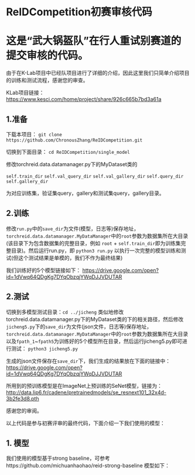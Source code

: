 # ReIDCompetition初赛审核代码

# 这是“武大锅盔队”在行人重试别赛道的提交审核的代码。

由于在K-Lab项目中已经队项目进行了详细的介绍，因此这里我们只简单介绍项目的训练和测试流程，感谢您的审查。

KLab项目链接：https://www.kesci.com/home/project/share/926c665b7bd3a61a

## 1.准备

下载本项目：
`git clone https://github.com/ChronousZhang/ReIDCompetition.git`

切换到下面目录：
`cd ReIDCompetition/single_model`

修改torchreid.data.datamanager.py下的MyDataset类的

`self.train_dir`
`self.val_query_dir`
`self.val_gallery_dir`
`self.query_dir`
`self.gallery_dir`

为对应训练集，验证集query，gallery和测试集query，gallery目录。

## 2.训练
修改`run.py`中的`save_dir`为文件(模型，日志等)保存地址，`torchreid.data.datamanager.MyDataManager`中的`root`参数为数据集所在大目录(该目录下为包含数据集的完整目录，例如 `root` + `self.train_dir`即为训练集完整目录)。然后运行run.py，即
`python3 run.py`
以执行一次完整的模型训练和测试(但这个测试结果是单模的，我们不作为最终结果)

我们训练好的5个模型链接如下：
https://drive.google.com/open?id=1dVwq64QDgKg7DYqObzqjYWqDJJVDUTAR

## 2.测试
切换到多模型测试目录：`cd ../jicheng`
类似地修改torchreid.data.datamanager.py下的MyDataset类的下的相关路径，然后修改`jicheng5.py`下的`save_dir`为文件(json文件，日志等)保存地址，`torchreid.data.datamanager.MyDataManager`中的`root`参数为数据集所在大目录以及`fpath_1`~`fpath5`为训练好的5个模型所在目录，然后运行jicheng5.py即可进行测试：
`python3 jicheng5.py`

生成的json文件保存在`save_dir`下，我们生成的结果放在下面的链接中：
https://drive.google.com/open?id=1dVwq64QDgKg7DYqObzqjYWqDJJVDUTAR

所用到的预训练模型是在ImageNet上预训练的SeNet模型，链接为：
http://data.lip6.fr/cadene/pretrainedmodels/se_resnext101_32x4d-3b2fe3d8.pth

感谢您的审阅。


以上代码是参与初赛评审的最终代码，下面介绍一下我们使用的模型：
## 1. 模型
我们使用的模型基于strong baseline，可参考https://github.com/michuanhaohao/reid-strong-baseline
模型如下：

